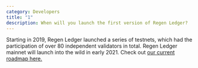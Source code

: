 ```yaml
---
category: Developers
title: "1"
description: When will you launch the first version of Regen Ledger?
---
```

Starting in 2019, Regen Ledger launched a series of testnets, which had the participation of over 80 independent validators in total. Regen Ledger mainnet will launch into the wild in early 2021. Check out [our current roadmap here.](https://www.notion.so/regennetwork/Regen-Network-Roadmap-b804e0d0af7b485ea89c9a723328fd65)